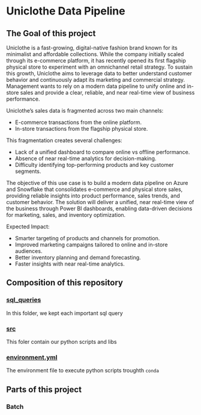 # Uniclothe Data Pipeline

## The Goal of this project

Uniclothe is a fast-growing, digital-native fashion brand known for its minimalist and affordable collections. While the company initially scaled through its e-commerce platform, it has recently opened its first flagship physical store to experiment with an omnichannel retail strategy.
To sustain this growth, Uniclothe aims to leverage data to better understand customer behavior and continuously adapt its marketing and commercial strategy.
Management wants to rely on a modern data pipeline to unify online and in-store sales and provide a clear, reliable, and near real-time view of business performance.

Uniclothe’s sales data is fragmented across two main channels:
- E-commerce transactions from the online platform.
- In-store transactions from the flagship physical store.

This fragmentation creates several challenges:
- Lack of a unified dashboard to compare online vs offline performance.
- Absence of near real-time analytics for decision-making.
- Difficulty identifying top-performing products and key customer segments.

The objective of this use case is to build a modern data pipeline on Azure and Snowflake that consolidates e-commerce and physical store sales, providing reliable insights into product performance, sales trends, and customer behavior. The solution will deliver a unified, near real-time view of the business through Power BI dashboards, enabling data-driven decisions for marketing, sales, and inventory optimization.

Expected Impact:
- Smarter targeting of products and channels for promotion.
- Improved marketing campaigns tailored to online and in-store audiences.
- Better inventory planning and demand forecasting.
- Faster insights with near real-time analytics.


## Composition of this repository

### [sql_queries]("./sql_queries")

In this folder, we kept each important sql query

### [src]("./src")

This foler contain our python scripts and libs

### [environment.yml]("./environment.yml")

The environment file to execute python scripts troughth `conda`

## Parts of this project

### Batch
